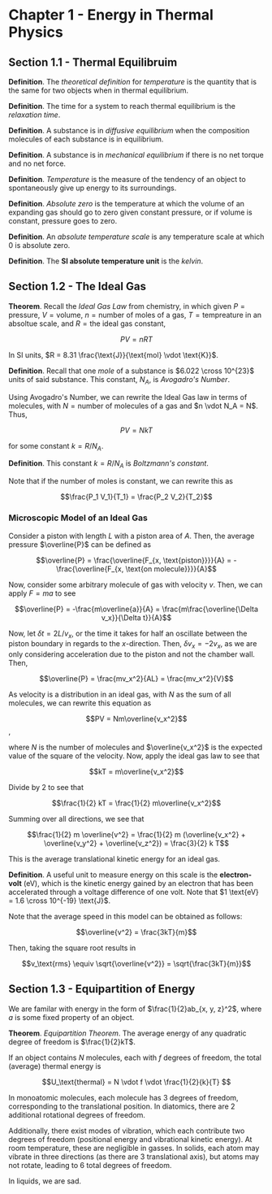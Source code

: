 # Chapter 1 - Energy in Thermal Physics

## Section 1.1 - Thermal Equilibruim

**Definition**. The *theoretical definition* for *temperature* is the quantity that is the same for two objects when in thermal equilibrium.

**Definition**. The time for a system to reach thermal equilibrium is the *relaxation time*.

**Definition**. A substance is in *diffusive equilibrium* when the composition molecules of each substance is in equilibrium.

**Definition**. A substance is in *mechanical equilibrium* if there is no net torque and no net force.

**Definition**. *Temperature* is the measure of the tendency of an object to spontaneously give up energy to its surroundings.

**Definition**. *Absolute zero* is the temperature at which the volume of an expanding gas should go to zero given constant pressure, or if volume is constant, pressure goes to zero.

**Definition**. An *absolute temperature scale* is any temperature scale at which $0$ is absolute zero.

**Definition**. The **SI absolute temperature unit** is the *kelvin*.

## Section 1.2 - The Ideal Gas

**Theorem**. Recall the *Ideal Gas Law* from chemistry, in which given $P = \text{pressure}$, $V = \text{volume}$, $n = \text{number of moles of a gas}$, $T = \text{tempreature in an absoltue scale}$, and $R = \text{the ideal gas constant}$,

$$PV = nRT$$

In SI units, $R = 8.31 \frac{\text{J}}{\text{mol} \vdot \text{K}}$.

**Definition**. Recall that one *mole* of a substance is $6.022 \cross 10^{23}$ units of said substance. This constant, $N_A$, is *Avogadro's Number*.

Using Avogadro's Number, we can rewrite the Ideal Gas law in terms of molecules, with $N = \text{number of molecules of a gas}$ and $n \vdot N_A = N$. Thus,

$$PV = NkT$$

for some constant $k = R / N_A$.

**Definition**. This constant $k = R / N_A$ is *Boltzmann's constant*.

Note that if the number of moles is constant, we can rewrite this as

$$\frac{P_1 V_1}{T_1} = \frac{P_2 V_2}{T_2}$$

### Microscopic Model of an Ideal Gas

Consider a piston with length $L$ with a piston area of $A$. Then, the average pressure $\overline{P}$ can be defined as

$$\overline{P} = \frac{\overline{F_{x, \text{piston}}}}{A} = - \frac{\overline{F_{x, \text{on molecule}}}}{A}$$

Now, consider some arbitrary molecule of gas with velocity $v$. Then, we can apply $F = ma$ to see

$$\overline{P} = -\frac{m\overline{a}}{A} = \frac{m\frac{\overline{\Delta v_x}}{\Delta t}}{A}$$

Now, let $\delta t = 2L / v_x$, or the time it takes for half an oscillate between the piston boundary in regards to the $x$-direction. Then, $\delta v_x = -2v_x$, as we are only considering acceleration due to the piston and not the chamber wall. Then,

$$\overline{P} = \frac{mv_x^2}{AL} = \frac{mv_x^2}{V}$$

As velocity is a distribution in an ideal gas, with $N$ as the sum of all molecules, we can rewrite this equation as

$$PV = Nm\overline{v_x^2}$$,

where $N$ is the number of molecules and $\overline{v_x^2}$ is the expected value of the square of the velocity. Now, apply the ideal gas law to see that

$$kT = m\overline{v_x^2}$$

Divide by $2$ to see that

$$\frac{1}{2} kT = \frac{1}{2} m\overline{v_x^2}$$

Summing over all directions, we see that

$$\frac{1}{2} m \overline{v^2} = \frac{1}{2} m (\overline{v_x^2} + \overline{v_y^2} + \overline{v_z^2}) = \frac{3}{2} k T$$

This is the average translational kinetic energy for an ideal gas.

**Definition**. A useful unit to measure energy on this scale is the **electron-volt** (eV), which is the kinetic energy gained by an electron that has been accelerated through a voltage difference of one volt. Note that $1 \text{eV} = 1.6 \cross 10^{-19} \text{J}$.

Note that the average speed in this model can be obtained as follows:

$$\overline{v^2} = \frac{3kT}{m}$$

Then, taking the square root results in

$$v_\text{rms} \equiv \sqrt{\overline{v^2}} = \sqrt{\frac{3kT}{m}}$$

## Section 1.3 - Equipartition of Energy

We are familar with energy in the form of $\frac{1}{2}ab_{x, y, z}^2$, where $a$ is some fixed property of an object.

**Theorem**. *Equipartition Theorem*. The average energy of any quadratic degree of freedom is $\frac{1}{2}kT$.

If an object contains $N$ molecules, each with $f$ degrees of freedom, the total (average) thermal energy is

$$U_\text{thermal} = N \vdot f \vdot \frac{1}{2}{k}{T} $$

In monoatomic molecules, each molecule has $3$ degrees of freedom, corresponding to the translational position. In diatomics, there are $2$ additional rotational degrees of freedom.

Additionally, there exist modes of vibration, which each contribute two degrees of freedom (positional energy and vibrational kinetic energy). At room temperature, these are negligible in gasses. In solids, each atom may vibrate in three directions (as there are 3 translational axis), but atoms may not rotate, leading to $6$ total degrees of freedom.

In liquids, we are sad.
